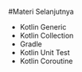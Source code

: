 #Materi Selanjutnya

- Kotlin Generic
- Kotlin Collection
- Gradle
- Kotlin Unit Test
- Kotlin Coroutine